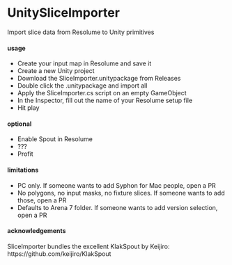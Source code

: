 # UnitySliceImporter
Import slice data from Resolume to Unity primitives
<h4>usage</h4>

- Create your input map in Resolume and save it
- Create a new Unity project
- Download the SliceImporter.unitypackage from Releases
- Double click the .unitypackage and import all
- Apply the SliceImporter.cs script on an empty GameObject
- In the Inspector, fill out the name of your Resolume setup file
- Hit play

<h4>optional</h4>

- Enable Spout in Resolume
- ???
- Profit

<h4>limitations</h4>

- PC only. If someone wants to add Syphon for Mac people, open a PR
- No polygons, no input masks, no fixture slices. If someone wants to add those, open a PR
- Defaults to Arena 7 folder. If someone wants to add version selection, open a PR

<h4>acknowledgements</h4>
SliceImporter bundles the excellent KlakSpout by Keijiro: https://github.com/keijiro/KlakSpout
